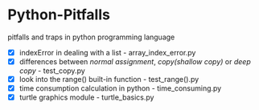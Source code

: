 # Python-Pitfalls
pitfalls and traps in python programming language

- [x] indexError in dealing with a list - array_index_error.py
- [x] differences between _normal assignment_, _copy(shallow copy)_ or _deep copy_ - test_copy.py
- [x] look into the range() built-in function - test_range().py
- [x] time consumption calculation in python - time_consuming.py
- [x] turtle graphics module - turtle_basics.py
